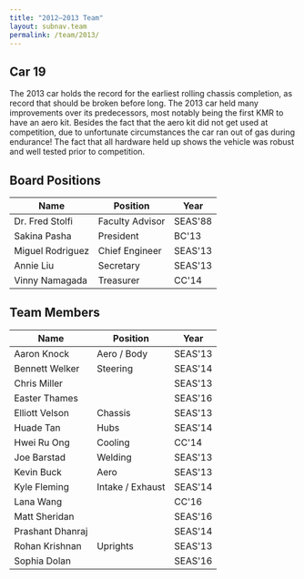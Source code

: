 ```yaml
---
title: "2012–2013 Team"
layout: subnav.team
permalink: /team/2013/
---
```


## Car 19

The 2013 car holds the record for the earliest rolling chassis completion, as record that should be broken before long. The 2013 car held many improvements over its predecessors, most notably being the first KMR to have an aero kit. Besides the fact that the aero kit did not get used at competition, due to unfortunate circumstances the car ran out of gas during endurance! The fact that all hardware held up shows the vehicle was robust and well tested prior to competition.

## Board Positions

<table>
  <thead><tr>
    <th>Name</th>
    <th>Position</th>
    <th>Year</th>
  </tr></thead>
  <tbody>
    <tr><td>Dr. Fred Stolfi</td><td>Faculty Advisor</td><td>SEAS'88</td></tr>
    <tr><td>Sakina Pasha</td><td>President</td><td>BC'13</td></tr>
    <tr><td>Miguel Rodriguez</td><td>Chief Engineer</td><td>SEAS'13</td></tr>
    <tr><td>Annie Liu</td><td>Secretary</td><td>SEAS'13</td></tr>
    <tr><td>Vinny Namagada</td><td>Treasurer</td><td>CC'14</td></tr>
  </tbody>
</table>

## Team Members

<table>
  <thead><tr>
    <th>Name</th>
    <th>Position</th>
    <th>Year</th>
  </tr></thead>
  <tbody>
    <tr><td>Aaron Knock</td><td>Aero / Body</td><td>SEAS'13</td></tr>
    <tr><td>Bennett Welker</td><td>Steering</td><td>SEAS'14</td></tr>
    <tr><td>Chris Miller</td><td></td><td>SEAS'13</td></tr>
    <tr><td>Easter Thames</td><td></td><td>SEAS'16</td></tr>
    <tr><td>Elliott Velson</td><td>Chassis</td><td>SEAS'13</td></tr>
    <tr><td>Huade Tan</td><td>Hubs</td><td>SEAS'14</td></tr>
    <tr><td>Hwei Ru Ong</td><td>Cooling</td><td>CC'14</td></tr>
    <tr><td>Joe Barstad</td><td>Welding</td><td>SEAS'13</td></tr>
    <tr><td>Kevin Buck</td><td>Aero</td><td>SEAS'13</td></tr>
    <tr><td>Kyle Fleming</td><td>Intake / Exhaust</td><td>SEAS'14</td></tr>
    <tr><td>Lana Wang</td><td></td><td>CC'16</td></tr>
    <tr><td>Matt Sheridan</td><td></td><td>SEAS'16</td></tr>
    <tr><td>Prashant Dhanraj</td><td></td><td>SEAS'14</td></tr>
    <tr><td>Rohan Krishnan</td><td>Uprights</td><td>SEAS'13</td></tr>
    <tr><td>Sophia Dolan</td><td></td><td>SEAS'16</td></tr>
  </tbody>
</table>
